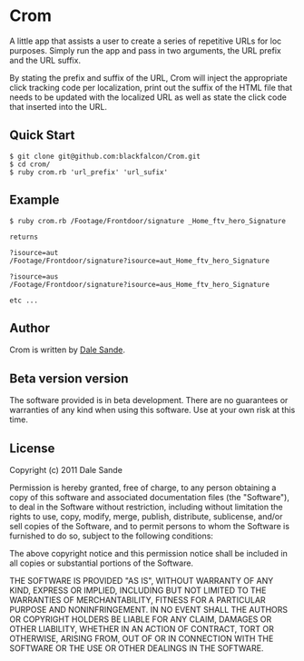 # Crom
A little app that assists a user to create a series of repetitive URLs for loc purposes.  Simply run the app and pass in two arguments, the URL prefix and the URL suffix. 

By stating the prefix and suffix of the URL, Crom will inject the appropriate click tracking code per localization, print out the suffix of the HTML file that needs to be updated with the localized URL as well as state the click code that inserted into the URL.  

## Quick Start

    $ git clone git@github.com:blackfalcon/Crom.git
    $ cd crom/
    $ ruby crom.rb 'url_prefix' 'url_sufix'
    
## Example
	$ ruby crom.rb /Footage/Frontdoor/signature _Home_ftv_hero_Signature
	
	returns
	
	?isource=aut
	/Footage/Frontdoor/signature?isource=aut_Home_ftv_hero_Signature 

	?isource=aus
	/Footage/Frontdoor/signature?isource=aus_Home_ftv_hero_Signature
	
	etc ...

## Author
Crom is written by [Dale Sande][dale_sande].

## Beta version version
The software provided is in beta development.  There are no guarantees or warranties of any kind when using this software.  Use at your own risk at this time.

## License
Copyright (c) 2011 Dale Sande<br>

Permission is hereby granted, free of charge, to any person obtaining a copy of this software and associated documentation files (the "Software"), to deal in the Software without restriction, including without limitation the rights to use, copy, modify, merge, publish, distribute, sublicense, and/or sell copies of the Software, and to permit persons to whom the Software is furnished to do so, subject to the following conditions:

The above copyright notice and this permission notice shall be included in all copies or substantial portions of the Software.

THE SOFTWARE IS PROVIDED "AS IS", WITHOUT WARRANTY OF ANY KIND, EXPRESS OR IMPLIED, INCLUDING BUT NOT LIMITED TO THE WARRANTIES OF MERCHANTABILITY, FITNESS FOR A PARTICULAR PURPOSE AND NONINFRINGEMENT. IN NO EVENT SHALL THE AUTHORS OR COPYRIGHT HOLDERS BE LIABLE FOR ANY CLAIM, DAMAGES OR OTHER LIABILITY, WHETHER IN AN ACTION OF CONTRACT, TORT OR OTHERWISE, ARISING FROM, OUT OF OR IN CONNECTION WITH THE SOFTWARE OR THE USE OR OTHER DEALINGS IN THE SOFTWARE.

[dale_sande]: http://anotheruiguy.com




